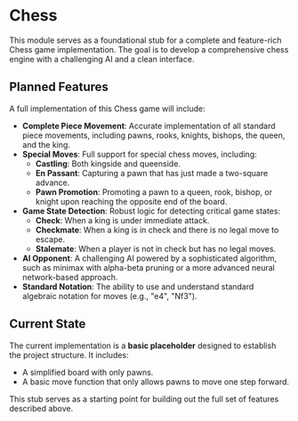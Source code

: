 # Chess

This module serves as a foundational stub for a complete and feature-rich Chess game implementation. The goal is to develop a comprehensive chess engine with a challenging AI and a clean interface.

## Planned Features

A full implementation of this Chess game will include:

- **Complete Piece Movement**: Accurate implementation of all standard piece movements, including pawns, rooks, knights, bishops, the queen, and the king.
- **Special Moves**: Full support for special chess moves, including:
  - **Castling**: Both kingside and queenside.
  - **En Passant**: Capturing a pawn that has just made a two-square advance.
  - **Pawn Promotion**: Promoting a pawn to a queen, rook, bishop, or knight upon reaching the opposite end of the board.
- **Game State Detection**: Robust logic for detecting critical game states:
  - **Check**: When a king is under immediate attack.
  - **Checkmate**: When a king is in check and there is no legal move to escape.
  - **Stalemate**: When a player is not in check but has no legal moves.
- **AI Opponent**: A challenging AI powered by a sophisticated algorithm, such as minimax with alpha-beta pruning or a more advanced neural network-based approach.
- **Standard Notation**: The ability to use and understand standard algebraic notation for moves (e.g., "e4", "Nf3").

## Current State

The current implementation is a **basic placeholder** designed to establish the project structure. It includes:
- A simplified board with only pawns.
- A basic move function that only allows pawns to move one step forward.

This stub serves as a starting point for building out the full set of features described above.
